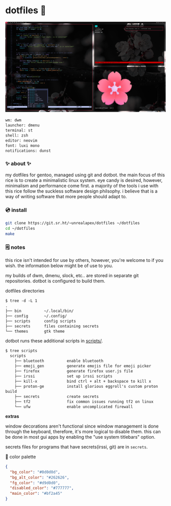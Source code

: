 # dotfiles 🌸

[![screenshot of rice](rice.png)](https://wallhaven.cc/w/gpmv73)
```
wm: dwm
launcher: dmenu
terminal: st
shell: zsh
editor: neovim
font: luxi mono
notifications: dunst
```

### ✨ about ✨
my dotfiles for gentoo, managed using git and dotbot. the main focus of
this rice is to create a minimalistic linux system. eye candy is desired,
however, minimalism and performance come first. a majority of the tools i
use with this rice follow the suckless software design philsophy. i believe
that is a way of writing software that more people should adapt to.

### 💿 install
```sh
git clone https://git.sr.ht/~unrealapex/dotfiles ~/dotfiles
cd ~/dotfiles
make
```

### 🗒️ notes
this rice isn't intended for use by others, however, you're welcome to if
you wish. the information below might be of use to you.

my builds of dwm, dmenu, slock, etc.. are stored in separate git repositories.
dotbot is configured to build them.

dotfiles directories
```
$ tree -d -L 1
.
├── bin          ~/.local/bin/
├── config       ~/.config/
├── scripts      config scripts
├── secrets      files containing secrets
└── themes       gtk theme
```

dotbot runs these additional scripts in [scripts/](/scripts).
```
$ tree scripts
  scripts
    ├── bluetooth          enable bluetooth
    ├── emoji_gen          generate emojis file for emoji picker
    ├── firefox            generate firefox user.js file
    ├── irssi              set up irssi scripts
    ├── kill-x             bind ctrl + alt + backspace to kill x
    ├── proton-ge          install glorious eggroll's custom proton build
    ├── secrets            create secrets
    ├── tf2                fix common issues running tf2 on linux
    └── ufw                enable uncomplicated firewall

```

**extras**

window decorations aren't functional since window management is done through
the keyboard, therefore, it's more logical to disable them. this can be done in
most gui apps by enabling the "use system titlebars" option.

secrets files for programs that have secrets(irssi, git) are in `secrets`.

🌈 color palette
```json
{
  "bg_color": "#0d0d0d",
  "bg_alt_color": "#262626",
  "fg_color": "#d9d0d0",
  "disabled_color": "#777777",
  "main_color": "#bf2a45"
}
```
